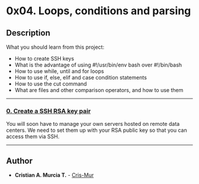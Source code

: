 # 0x04. Loops, conditions and parsing

## Description
What you should learn from this project:

* How to create SSH keys
* What is the advantage of using #!/usr/bin/env bash over #!/bin/bash
* How to use while, until and for loops
* How to use if, else, elif and case condition statements
* How to use the cut command
* What are files and other comparison operators, and how to use them

---

### [0. Create a SSH RSA key pair](./0-RSA_public_key.pub)
You will soon have to manage your own servers hosted on remote data centers. We need to set them up with your RSA public key so that you can access them via SSH.

---

## Author
* **Cristian A. Murcia T.** - [Cris-Mur](https://github.com/Cris-Mur/)